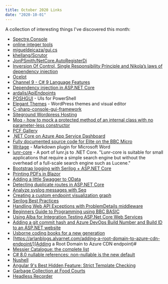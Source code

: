 ```yaml
---
title: October 2020 Links
date: "2020-10-01"
---
```


A collection of interesting things I've discovered this month:

- [Spectre.Console](https://github.com/spectresystems/spectre.console)
- [online integer tools](https://onlineintegertools.com/)
- [migueldeicaza/gui.cs](https://github.com/migueldeicaza/gui.cs)
- [khellang/Scrutor](https://github.com/khellang/Scrutor)
- [JonPSmith/NetCore.AutoRegisterDi](https://github.com/JonPSmith/NetCore.AutoRegisterDi)
- [Inversion Of Control, Single Responsibility Principle and Nikola’s laws of dependency injection](https://vuscode.wordpress.com/2009/10/16/inversion-of-control-single-responsibility-principle-and-nikola-s-laws-of-dependency-injection/)
- [Ocelot](https://ocelot.readthedocs.io/en/latest/introduction/gettingstarted.html)
- [Channel 9 - C# 9 Language Features](https://channel9.msdn.com/Shows/On-NET/C-9-Language-Features)
- [Dependency injection in ASP.NET Core](https://docs.microsoft.com/en-us/aspnet/core/fundamentals/dependency-injection?view=aspnetcore-3.1)
- [ardalis/ApiEndpoints](https://github.com/ardalis/ApiEndpoints)
- [POSHGUI](https://poshgui.com/) - UIs for PowerShell
- [Elegant Themes](https://www.elegantthemes.com/) - WordPress themes and visual editor
- [C-sharp-console-gui-framework](https://github.com/TomaszRewak/C-sharp-console-gui-framework)
- [Siteground Wordpress Hosting](https://www.siteground.co.uk/wordpress-hosting.htm)
- [Moq - how to mock a protected method of an internal class with no parameter-less constructor](http://lukasz-lysik.github.io/unit%20tests/2013/04/18/moq-mock-only-one-protected-method-of-an-internal-class-with-no-parameter-less-constructor.html)
- [PCF Gallery](https://pcf.gallery/)
- [.NET Core on Azure App Service Dashboard](https://aspnetcoreon.azurewebsites.net/#.NET%20Core%20SDK)
- [Fully documented source code for Elite on the BBC Micro](https://github.com/markmoxon/elite-beebasm)
- [Writage](https://www.writage.com/) - Markdown plugin for Microsoft Word
- [lunr-core](https://github.com/bleroy/lunr-core) - A port of lunr.js to .NET Core. "Lunr-core is suitable for small applications that require a simple search engine but without the overhead of a full-scale search engine such as Lucene."
- [Bootstrap logging with Serilog + ASP.NET Core](https://nblumhardt.com/2020/10/bootstrap-logger/)
- [Printing PDFs in Blazor](https://benjaminvertonghen.medium.com/printing-pdfs-in-blazor-8dff559101f9)
- [Adding a little Swagger to OData](https://channel9.msdn.com/Shows/On-NET/Adding-a-little-Swagger-to-OData?WT.mc_id=ondotnet-c9-cephilli)
- [Detecting duplicate routes in ASP.NET Core](https://andrewlock.net/detecting-duplicate-routes-in-aspnetcore/)
- [Analyze syslog messages with Seq](https://blog.datalust.co/seq-input-syslog/)
- [Creating a custom endpoint visualization graph](https://andrewlock.net/creating-a-custom-endpoint-visualization-graph/)
- [Serilog Best Practices](https://benfoster.io/blog/serilog-best-practices/)
- [Handling Web API Exceptions with ProblemDetails middleware](https://andrewlock.net/handling-web-api-exceptions-with-problemdetails-middleware/)
- [Beginners Guide to Programming using BBC BASIC](http://www.computinghistory.org.uk/det/58142/Beginners-Guide-to-Programming-Using-BBC-BASIC-Part-1/)
- [Using Alba for Integration Testing ASP.Net Core Web Services](https://jeremydmiller.com/2020/04/13/using-alba-for-integration-testing-asp-net-core-web-services/)
- [Adding a git commit hash and Azure DevOps Build Number and Build ID to an ASP.NET website](https://www.hanselman.com/blog/adding-a-git-commit-hash-and-azure-devops-build-number-and-build-id-to-an-aspnet-website)
- [Usborne coding books for a new generation](https://usborne.com/browse-books/features/computer-and-coding-books/)
- [https://arlanblogs.alvarnet.com/adding-a-root-domain-to-azure-cdn-endpoint/](Adding a Root Domain to Azure CDN endpoint)#
- [Messier Catalogue: the complete list](https://www.skyatnightmagazine.com/space-science/messier-catalogue/)
- [C# 8.0 nullable references: non-nullable is the new default](https://endjin.com/blog/2020/04/dotnet-csharp-8-nullable-references-non-nullable-is-the-new-default)
- [Nushell](https://www.nushell.sh/)
- [Angular 9's Best Hidden Feature: Strict Template Checking](https://auth0.com/blog/angular-9s-best-hidden-feature-strict-template-checking/)
- [Garbage Collection at Food Courts](https://devblogs.microsoft.com/dotnet/garbage-collection-at-food-courts/)
- [Headless Recorder](https://chrome.google.com/webstore/detail/headless-recorder/djeegiggegleadkkbgopoonhjimgehda?hl=en)